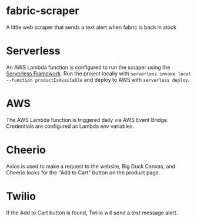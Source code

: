 # fabric-scraper
A little web scraper that sends a text alert when fabric is back in stock

# Serverless
An AWS Lambda function is configured to run the scraper using the [Serverless Framework](https://www.serverless.com/framework/docs/). Run the project locally with `serverless invoke local --function productIsAvailable` and deploy to AWS with `serverless deploy`.

# AWS
The AWS Lambda function is triggered daily via AWS Event Bridge. Credentials are configured as Lambda env variables.

# Cheerio
Axios is used to make a request to the website, Big Duck Canvas, and Cheerio looks for the "Add to Cart" button on the product page.

# Twilio
If the Add to Cart button is found, Twilio will send a text message alert.
